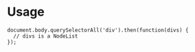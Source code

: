 # Usage

```JS
document.body.querySelectorAll('div').then(function(divs) {
  // divs is a NodeList
});
```
